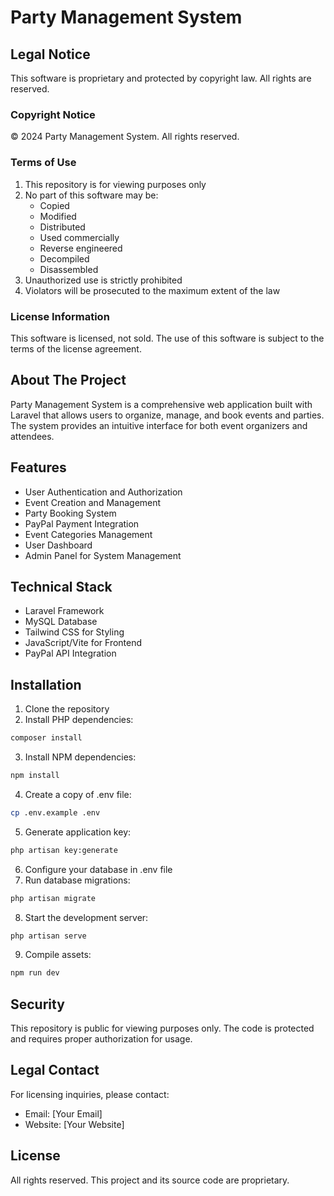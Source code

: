 # Party Management System

## Legal Notice
This software is proprietary and protected by copyright law. All rights are reserved.

### Copyright Notice
© 2024 Party Management System. All rights reserved.

### Terms of Use
1. This repository is for viewing purposes only
2. No part of this software may be:
   - Copied
   - Modified
   - Distributed
   - Used commercially
   - Reverse engineered
   - Decompiled
   - Disassembled
3. Unauthorized use is strictly prohibited
4. Violators will be prosecuted to the maximum extent of the law

### License Information
This software is licensed, not sold. The use of this software is subject to the terms of the license agreement.

## About The Project
Party Management System is a comprehensive web application built with Laravel that allows users to organize, manage, and book events and parties. The system provides an intuitive interface for both event organizers and attendees.

## Features
- User Authentication and Authorization
- Event Creation and Management
- Party Booking System
- PayPal Payment Integration
- Event Categories Management
- User Dashboard
- Admin Panel for System Management

## Technical Stack
- Laravel Framework
- MySQL Database
- Tailwind CSS for Styling
- JavaScript/Vite for Frontend
- PayPal API Integration

## Installation
1. Clone the repository
2. Install PHP dependencies:
```bash
composer install
```
3. Install NPM dependencies:
```bash
npm install
```
4. Create a copy of .env file:
```bash
cp .env.example .env
```
5. Generate application key:
```bash
php artisan key:generate
```
6. Configure your database in .env file
7. Run database migrations:
```bash
php artisan migrate
```
8. Start the development server:
```bash
php artisan serve
```
9. Compile assets:
```bash
npm run dev
```

## Security
This repository is public for viewing purposes only. The code is protected and requires proper authorization for usage.

## Legal Contact
For licensing inquiries, please contact:
- Email: [Your Email]
- Website: [Your Website]

## License
All rights reserved. This project and its source code are proprietary.

